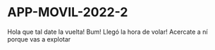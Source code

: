 # APP-MOVIL-2022-2

Hola que tal date la vuelta!
Bum!
Llegó la hora de volar!
Acercate a ní porque vas a explotar

